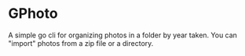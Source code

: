 # GPhoto
A simple go cli for organizing photos in a folder by year taken. You can
"import" photos from a zip file or a directory.
